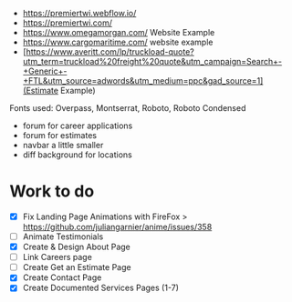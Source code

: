 - https://premiertwi.webflow.io/
- https://premiertwi.com/
- https://www.omegamorgan.com/ Website Example
- https://www.cargomaritime.com/ website example
- [https://www.averitt.com/lp/truckload-quote?utm_term=truckload%20freight%20quote&utm_campaign=Search+-+Generic+-+FTL&utm_source=adwords&utm_medium=ppc&gad_source=1](Estimate Example)


Fonts used:
    Overpass,
    Montserrat,
    Roboto,
    Roboto Condensed

- forum for career applications
- forum for estimates
- navbar a little smaller
- diff background for locations

# Work to do
- [x] Fix Landing Page Animations with FireFox > https://github.com/juliangarnier/anime/issues/358
- [ ] Animate Testimonials
- [x] Create & Design About Page
- [ ] Link Careers page
- [ ] Create Get an Estimate Page
- [x] Create Contact Page
- [x] Create Documented Services Pages (1-7)
